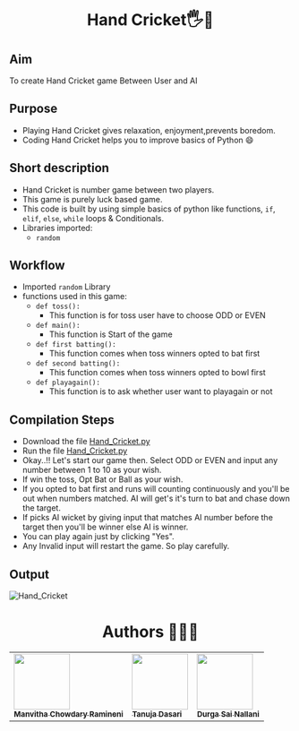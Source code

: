 <h1 align="center">Hand Cricket🖐️🏏</h1>

## Aim 
To create Hand Cricket game Between User and AI
## Purpose
- Playing Hand Cricket gives relaxation, enjoyment,prevents boredom.
- Coding Hand Cricket helps you to improve basics of Python 😄
## Short description
- Hand Cricket is number game between two players.
- This game is purely luck based game.
- This code is built by using simple basics of python like functions, `if`, `elif`, `else`, `while` loops & Conditionals.
- Libraries imported:
    - `random`

## Workflow
- Imported `random` Library
- functions used in this game:
    - `def toss():`
        - This function is for toss user have to choose ODD or EVEN
    - `def main():`         
        -  This function is Start of the game
    -  `def first batting():`
        - This function comes when toss winners opted to bat first 
    -  `def second batting():`
        - This function comes when toss winners opted to bowl first 
    - `def playagain():`
        - This function is to ask whether user want to playagain or not

## Compilation Steps
- Download the file [Hand_Cricket.py](https://github.com/DurgaSai-16/Intern-Projects/blob/main/int-py-4/hand_cricket.py)
- Run the file [Hand_Cricket.py](https://github.com/DurgaSai-16/Intern-Projects/blob/main/int-py-4/hand_cricket.py)
- Okay..!! Let's start our game then. Select ODD or EVEN and input any number between 1 to 10 as your wish.
- If win the toss, Opt Bat or Ball as your wish.
- If you opted to bat first and runs will counting continuously and you'll be out when numbers matched. AI will get's it's turn to bat and chase down the target.
- If picks AI wicket by giving input that matches AI number before the target then you'll be winner else AI is winner.
- You can play again just by clicking "Yes".
- Any Invalid input will restart the game. So play carefully.

## Output
![Hand_Cricket](https://user-images.githubusercontent.com/85128689/127752679-8580ea75-b5c5-41e9-acb4-cf305838e322.png)

<h1 align="center">Authors 👧👧👦 </h1> 

<table>
    <tr>
        <td allign='centre'><a href = "https://github.com/manvitha3579"><img src = "https://user-images.githubusercontent.com/85128689/128643066-6f003346-858a-4653-8f00-d1d26e0b0490.png" height = "100px" width = "100px"/><br/><sub><b>Manvitha Chowdary Ramineni</b></sub></a></td>
        <td allign='centre'><a href = "https://github.com/tanujadasari"><img src = "https://user-images.githubusercontent.com/85128689/128643122-1dcf5dbc-58b7-4f31-bc6c-8826a446dd81.png" height = "100px" width = "100px"/><br/><sub><b>Tanuja Dasari</b></sub></a></td>
        <td allign='centre'><a href = "https://github.com/DurgaSai-16"><img src = "https://user-images.githubusercontent.com/85128689/128643449-d2d1499b-71be-4ed0-9dfb-c5151ecc3e3a.png" height = "100px" width = "100px"/><br/><sub><b>Durga Sai Nallani</b></sub></a></td>

</tr>
  </table>

 
